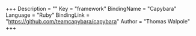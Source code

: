 +++
Description = ""
Key = "framework"
BindingName = "Capybara"
Language = "Ruby"
BindingLink = "https://github.com/teamcapybara/capybara"
Author = "Thomas Walpole"
+++
